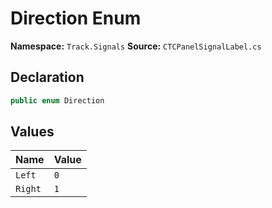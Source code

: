 # Direction Enum

**Namespace:** `Track.Signals`
**Source:** `CTCPanelSignalLabel.cs`

## Declaration

```csharp
public enum Direction
```

## Values

| Name | Value |
|------|-------|
| `Left` | `0` |
| `Right` | `1` |


